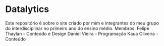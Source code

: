 # Datalytics
Este repositório é sobre o site criado por mim e integrantes do meu grupo do interdisciplinar no primeiro ano do ensino médio.
Membros:
Felipe Thaylan - Conteúdo e Design
Daniel Vieira - Programação
Kaua Oliveira - Conteúdo

